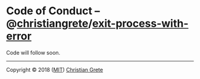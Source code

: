 # Code of Conduct – @[christiangrete][repository-owner-github-url]/[exit-process-with-error][repository-github-url]

Code will follow soon.

---

Copyright © 2018 ([MIT](LICENSE.md)) [Christian Grete][repository-owner-url]

[repository-github-url]: https://github.com/ChristianGrete/exit-process-with-error
[repository-owner-github-url]: https://github.com/ChristianGrete
[repository-owner-url]: https://christiangrete.com